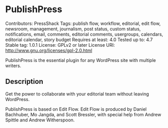 # PublishPress

Contributors: PressShack
Tags: publish flow, workflow, editorial, edit flow, newsroom, management, journalism, post status, custom status, notifications, email, comments, editorial comments, usergroups, calendars, editorial calendar, story budget
Requires at least: 4.0
Tested up to: 4.7
Stable tag: 1.0.1
License: GPLv2 or later
License URI: http://www.gnu.org/licenses/gpl-2.0.html

PublishPress is the essential plugin for any WordPress site with multiple writers.

## Description

Get the power to collaborate with your editorial team without leaving WordPress.

PublishPress is based on Edit Flow. Edit Flow is produced by Daniel Bachhuber, Mo Jangda, and Scott Bressler, with special help from Andrew Spittle and Andrew Witherspoon.
